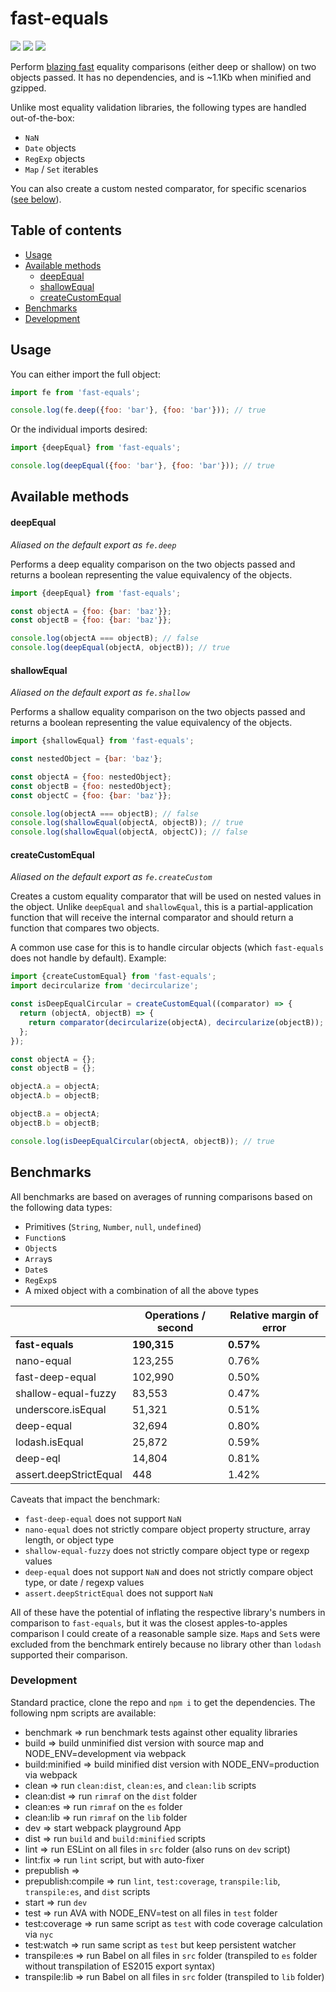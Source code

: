 # fast-equals

<img src="https://img.shields.io/badge/build-passing-brightgreen.svg"/>
<img src="https://img.shields.io/badge/coverage-100%25-brightgreen.svg"/>
<img src="https://img.shields.io/badge/license-MIT-blue.svg"/>

Perform [blazing fast](#benchmarks) equality comparisons (either deep or shallow) on two objects passed. It has no dependencies, and is ~1.1Kb when minified and gzipped.

Unlike most equality validation libraries, the following types are handled out-of-the-box:
* `NaN`
* `Date` objects
* `RegExp` objects
* `Map` / `Set` iterables

You can also create a custom nested comparator, for specific scenarios ([see below](#createcustomequal)).

## Table of contents
* [Usage](#usage)
* [Available methods](#available-methods)
  * [deepEqual](#deepequal)
  * [shallowEqual](#shallowequal)
  * [createCustomEqual](#createcustomequal)
* [Benchmarks](#benchmarks)
* [Development](#development)

## Usage

You can either import the full object:

```javascript
import fe from 'fast-equals';

console.log(fe.deep({foo: 'bar'}, {foo: 'bar'})); // true
```

Or the individual imports desired:

```javascript
import {deepEqual} from 'fast-equals';

console.log(deepEqual({foo: 'bar'}, {foo: 'bar'})); // true
```

## Available methods

#### deepEqual

*Aliased on the default export as `fe.deep`*

Performs a deep equality comparison on the two objects passed and returns a boolean representing the value equivalency of the objects.

```javascript
import {deepEqual} from 'fast-equals';

const objectA = {foo: {bar: 'baz'}};
const objectB = {foo: {bar: 'baz'}};

console.log(objectA === objectB); // false
console.log(deepEqual(objectA, objectB)); // true
```

#### shallowEqual

*Aliased on the default export as `fe.shallow`*

Performs a shallow equality comparison on the two objects passed and returns a boolean representing the value equivalency of the objects.

```javascript
import {shallowEqual} from 'fast-equals';

const nestedObject = {bar: 'baz'};

const objectA = {foo: nestedObject};
const objectB = {foo: nestedObject};
const objectC = {foo: {bar: 'baz'}};

console.log(objectA === objectB); // false
console.log(shallowEqual(objectA, objectB)); // true
console.log(shallowEqual(objectA, objectC)); // false
```

#### createCustomEqual

*Aliased on the default export as `fe.createCustom`*

Creates a custom equality comparator that will be used on nested values in the object. Unlike `deepEqual` and `shallowEqual`, this is a partial-application function that will receive the internal comparator and should return a function that compares two objects.

A common use case for this is to handle circular objects (which `fast-equals` does not handle by default). Example:

```javascript
import {createCustomEqual} from 'fast-equals';
import decircularize from 'decircularize';

const isDeepEqualCircular = createCustomEqual((comparator) => {
  return (objectA, objectB) => {
    return comparator(decircularize(objectA), decircularize(objectB));
  };
});

const objectA = {};
const objectB = {};

objectA.a = objectA;
objectA.b = objectB;

objectB.a = objectA;
objectB.b = objectB;

console.log(isDeepEqualCircular(objectA, objectB)); // true
```

## Benchmarks

All benchmarks are based on averages of running comparisons based on the following data types:
* Primitives (`String`, `Number`, `null`, `undefined`)
* `Function`s
* `Object`s
* `Array`s
* `Date`s
* `RegExp`s
* A mixed object with a combination of all the above types

|                        | Operations / second | Relative margin of error |
|------------------------|---------------------|--------------------------|
| **fast-equals**        | **190,315**         | **0.57%**                |
| nano-equal             | 123,255             | 0.76%                    |
| fast-deep-equal        | 102,990             | 0.50%                    |
| shallow-equal-fuzzy    | 83,553              | 0.47%                    |
| underscore.isEqual     | 51,321              | 0.51%                    |
| deep-equal             | 32,694              | 0.80%                    |
| lodash.isEqual         | 25,872              | 0.59%                    |
| deep-eql               | 14,804              | 0.81%                    |
| assert.deepStrictEqual | 448                 | 1.42%                    |

Caveats that impact the benchmark:
* `fast-deep-equal` does not support `NaN`
* `nano-equal` does not strictly compare object property structure, array length, or object type
* `shallow-equal-fuzzy` does not strictly compare object type or regexp values
* `deep-equal` does not support `NaN` and does not strictly compare object type, or date / regexp values
* `assert.deepStrictEqual` does not support `NaN`

All of these have the potential of inflating the respective library's numbers in comparison to `fast-equals`, but it was the closest apples-to-apples comparison I could create of a reasonable sample size. `Map`s and `Set`s were excluded from the benchmark entirely because no library other than `lodash` supported their comparison.

### Development

Standard practice, clone the repo and `npm i` to get the dependencies. The following npm scripts are available:
* benchmark => run benchmark tests against other equality libraries
* build => build unminified dist version with source map and NODE_ENV=development via webpack
* build:minified => build minified dist version with NODE_ENV=production via webpack
* clean => run `clean:dist`, `clean:es`, and `clean:lib` scripts
* clean:dist => run `rimraf` on the `dist` folder
* clean:es => run `rimraf` on the `es` folder
* clean:lib => run `rimraf` on the `lib` folder
* dev => start webpack playground App
* dist => run `build` and `build:minified` scripts
* lint => run ESLint on all files in `src` folder (also runs on `dev` script)
* lint:fix => run `lint` script, but with auto-fixer
* prepublish =>
* prepublish:compile => run `lint`, `test:coverage`, `transpile:lib`, `transpile:es`, and `dist` scripts
* start => run `dev`
* test => run AVA with NODE_ENV=test on all files in `test` folder
* test:coverage => run same script as `test` with code coverage calculation via `nyc`
* test:watch => run same script as `test` but keep persistent watcher
* transpile:es => run Babel on all files in `src` folder (transpiled to `es` folder without transpilation of ES2015 export syntax)
* transpile:lib => run Babel on all files in `src` folder (transpiled to `lib` folder)
